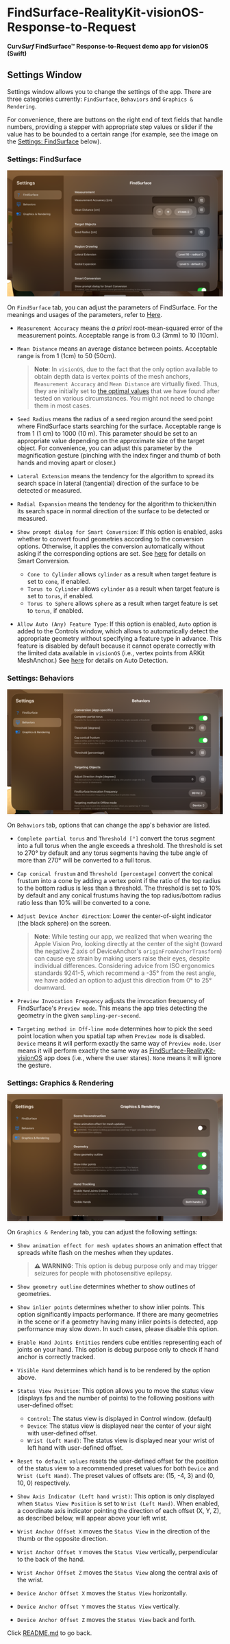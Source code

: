 # FindSurface-RealityKit-visionOS-Response-to-Request

**Curv*Surf* FindSurface™ Response-to-Request demo app for visionOS (Swift)**


## Settings Window

Settings window allows you to change the settings of the app. There are three categories currently: `FindSurface`, `Behaviors` and `Graphics & Rendering`.

For convenience, there are buttons on the right end of text fields that handle numbers, providing a stepper with appropriate step values or slider if the value has to be bounded to a certain range (for example, see the image on the [Settings: FindSurface](#settings-findsurface) below).

### Settings: FindSurface

![settings-findsurface.png](images/settings-findsurface.png)

On `FindSurface` tab, you can adjust the parameters of FindSurface. For the meanings and usages of the parameters, refer to [Here](https://github.com/CurvSurf/FindSurface?tab=readme-ov-file#how-does-it-work).

- `Measurement Accuracy` means the *a priori* root-mean-squared error of the measurement points. Acceptable range is from 0.3 (3mm) to 10 (10cm).

- `Mean Distance` means an average distance between points. Acceptable range is from 1 (1cm) to 50 (50cm).

    > **Note**: In `visionOS`, due to the fact that the only option available to obtain depth data is vertex points of the mesh anchors, `Measurement Accuracy` and `Mean Distance` are virtually fixed. Thus, they are initially set to [the optimal values](https://github.com/CurvSurf/FindSurface-visionOS#optimal-parameter-set-for-apple-vision-pro) that we have found after tested on various circumstances. You might not need to change them in most cases.

- `Seed Radius` means the radius of a seed region around the seed point where FindSurface starts searching for the surface. Acceptable range is from 1 (1 cm) to 1000 (10 m). This parameter should be set to an appropriate value depending on the approximate size of the target object. For convenience, you can adjust this parameter by the magnification gesture (pinching with the index finger and thumb of both hands and moving apart or closer.)

- `Lateral Extension` means the tendency for the algorithm to spread its search space in lateral (tangential) direction of the surface to be detected or measured.

- `Radial Expansion` means the tendency for the algorithm to thicken/thin its search space in normal direction of the surface to be detected or measured.

- `Show prompt dialog for Smart Conversion`: If this option is enabled, asks whether to convert found geometries according to the conversion options. Otherwise, it applies the conversion automatically without asking if the corresponding options are set. See [here](https://github.com/CurvSurf/FindSurface?tab=readme-ov-file#smart-conversion) for details on Smart Conversion.
    - `Cone to Cylinder` allows `cylinder` as a result when target feature is set to `cone`, if enabled.
    - `Torus to Cylinder` allows `cylinder` as a result when target feature is set to `torus`, if enabled.
    - `Torus to Sphere` allows `sphere` as a result when target feature is set to `torus`, if enabled.

- `Allow Auto (Any) Feature Type`: If this option is enabled, `Auto` option is added to the Controls window, which allows to automatically detect the appropriate geometry without specifying a feature type in advance. This feature is disabled by default because it cannot operate correctly with the limited data available in `visionOS` (i.e., vertex points from ARKit MeshAnchor.) See [here](https://github.com/CurvSurf/FindSurface?tab=readme-ov-file#auto-detection) for details on Auto Detection.

### Settings: Behaviors

![settings-behaviors](images/settings-behaviors.png)

On `Behaviors` tab, options that can change the app's behavior are listed.

- `Complete partial torus` and `Threshold [°]` convert the torus segment into a full torus when the angle exceeds a threshold. The threshold is set to 270° by default and any torus segments having the tube angle of more than 270° will be converted to a full torus.

- `Cap conical frustum` and `Threshold [percentage]` convert the conical frustum into a cone by adding a vertex point if the ratio of the top radius to the bottom radius is less than a threshold. The threshold is set to 10% by default and any conical frustums having the top radius/bottom radius ratio less than 10% will be converted to a cone.

- `Adjust Device Anchor direction`: Lower the center-of-sight indicator (the black sphere) on the screen.
    > **Note**: While testing our app, we realized that when wearing the Apple Vision Pro, looking directly at the center of the sight (toward the negative Z axis of DeviceAnchor's `originFromAnchorTransform`) can cause eye strain by making users raise their eyes, despite individual differences. Considering advice from ISO ergonomics standards 9241-5, which recommend a -35° from the rest angle, we have added an option to adjust this direction from 0° to 25° downward.

- `Preview Invocation Frequency` adjusts the invocation frequency of FindSurface's `Preview mode`. This means the app tries detecting the geometry in the given `sampling-per-second`.

- `Targeting method in Off-line mode` determines how to pick the seed point location when you spatial tap when `Preview mode` is disabled. `Device` means it will perform exactly the same way of `Preview mode`. `User` means it will perform exactly the same way as [FindSurface-RealityKit-visionOS](https://github.com/CurvSurf/FindSurface-RealityKit-visionOS#findsurface-realitykit-visionos) app does (i.e., where the user stares). `None` means it will ignore the gesture.

### Settings: Graphics & Rendering

![settings-graphics.png](images/settings-graphics.png)

On `Graphics & Rendering` tab, you can adjust the following settings:

- `Show animation effect for mesh updates` shows an animation effect that spreads white flash on the meshes when they updates.
    > **⚠️ WARNING**: This option is debug purpose only and may trigger seizures for people with photosensitive epilepsy.

- `Show geometry outline` determines whether to show outlines of geometries.

- `Show inlier points` determines whether to show inlier points. This option significantly impacts performance. If there are many geometries in the scene or if a geometry having many inlier points is detected, app performance may slow down. In such cases, please disable this option.

- `Enable Hand Joints Entities` renders cube entities representing each of joints on your hand. This option is debug purpose only to check if hand anchor is correctly tracked.

- `Visible Hand` determines which hand is to be rendered by the option above.

- `Status View Position`: This option allows you to move the status view (displays fps and the number of points) to the following positions with user-defined offset:
    - `Control`: The status view is displayed in Control window. (default)
    - `Device`: The status view is displayed near the center of your sight with user-defined offset.
    - `Wrist (Left Hand)`: The status view is displayed near your wrist of left hand with user-defined offset.

- `Reset to default values` resets the user-defined offset for the position of the status view to a recommended preset values for both `Device` and `Wrist (Left Hand)`. The preset values of offsets are: (15, -4, 3) and (0, 10, 0) respectively.

- `Show Axis Indicator (Left hand wrist)`: This option is only displayed when `Status View Position` is set to `Wrist (Left Hand)`. When enabled, a coordinate axis indicator pointing the direction of each offset (X, Y, Z), as described below, will appear above your left wrist.

- `Wrist Anchor Offset X` moves the `Status View` in the direction of the thumb or the opposite direction.
- `Wrist Anchor Offset Y` moves the `Status View` vertically, perpendicular to the back of the hand.
- `Wrist Anchor Offset Z` moves the `Status View` along the central axis of the wrist.

- `Device Anchor Offset X` moves the `Status View` horizontally.
- `Device Anchor Offset Y` moves the `Status View` vertically.
- `Device Anchor Offset Z` moves the `Status View` back and forth.

Click [README.md](README.md#settings-window) to go back.